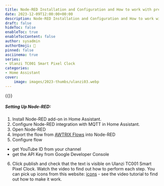 ```yaml
---
title: Node-RED Installation and Configuration and How to work with pre-made flows
date: 2023-12-09T12:00:00+00:00
description: Node-RED Installation and Configuration and How to work with pre-made flows
draft: false
hideToc: false
enableToc: true
enableTocContent: false
author: sysadmin
authorEmoji: 🐧
pinned: false
asciinema: true
series:
- Ulanzi TC001 Smart Pixel Clock
categories:
- Home Assistant
cover:
    image: images/2023-thumbs/ulanzi03.webp
---
```

{{<youtube SwdMC2K-vPQ>}}
##### Setting Up Node-RED:
1. Install Node-RED add-on in Home Assistant.
2. Configure Node-RED integration with MQTT in Home Assistant.
3. Open Node-RED
4. Import the flow from [AWTRIX Flows](https://flows.blueforcer.de/) into Node-RED
5. Configure flow
- get YouTube ID from your channel
- get the API Key from Google Developer Console
6. Click publish and check that the text is visible on Ulanzi TC001 Smart Pixel Clock. 
Watch the video to find out how to perform each step.
You can pick up icons from this website: [icons](https://developer.lametric.com/icons) - see the video tutorial to find out how to make it work.
